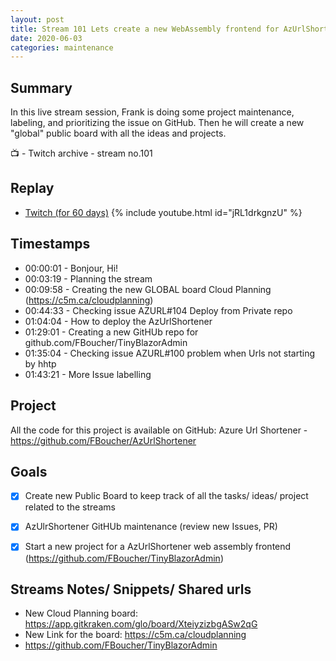```yaml
---
layout: post
title: Stream 101 Lets create a new WebAssembly frontend for AzUrlShortener
date: 2020-06-03
categories: maintenance
---
```


## Summary

In this live stream session, Frank is doing some project maintenance, labeling, and prioritizing the issue on GitHub. Then he will create a new "global" public board with all the ideas and projects. 

📺 - Twitch archive - stream no.101

## Replay


- [Twitch (for 60 days)](https://www.twitch.tv/videos/)
{% include youtube.html id="jRL1drkgnzU" %}
<br/><!--more-->


## Timestamps


- 00:00:01 - Bonjour, Hi!
- 00:03:19 - Planning the stream
- 00:09:58 - Creating the new GLOBAL board Cloud Planning (https://c5m.ca/cloudplanning)
- 00:44:33 - Checking issue AZURL#104 Deploy from Private repo
- 01:04:04 - How to deploy the AzUrlShortener
- 01:29:01 - Creating a new GitHUb repo for github.com/FBoucher/TinyBlazorAdmin
- 01:35:04 - Checking issue AZURL#100 problem when Urls not starting by hhtp
- 01:43:21 - More Issue labelling


Project
-------

All the code for this project is available on GitHub: Azure Url Shortener - https://github.com/FBoucher/AzUrlShortener


Goals
-----

- [X] Create new Public Board to keep track of all the tasks/ ideas/ project related to the streams 
- [X] AzUlrShortener GitHUb maintenance (review new Issues, PR)
- [X] Start a new project for a AzUrlShortener web assembly frontend (https://github.com/FBoucher/TinyBlazorAdmin)



Streams Notes/ Snippets/ Shared urls
-----------------------------------

- New Cloud Planning board: https://app.gitkraken.com/glo/board/XteiyzizbgASw2qG
- New Link for the board: https://c5m.ca/cloudplanning
- https://github.com/FBoucher/TinyBlazorAdmin


